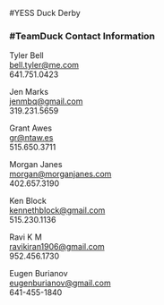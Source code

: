 #YESS Duck Derby   
### #TeamDuck Contact Information

Tyler Bell   
bell.tyler@me.com   
641.751.0423   

Jen Marks   
jenmbq@gmail.com   
319.231.5659   

Grant Awes   
gr@ntaw.es   
515.650.3711   

Morgan Janes   
morgan@morganjanes.com   
402.657.3190   

Ken Block   
kennethblock@gmail.com   
515.230.1136

Ravi K M   
ravikiran1906@gmail.com   
952.456.1730   

Eugen Burianov   
eugenburianov@gmail.com   
641-455-1840   
